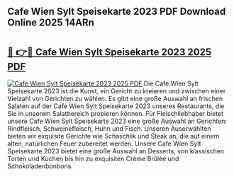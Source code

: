## Cafe Wien Sylt Speisekarte 2023 PDF Download Online 2025 14ARn

# <h2><a href="http://gcaugqy.nevu.top/?p=Cafe+Wien+Sylt+Speisekarte+2023">🔗 👉🔴 Cafe Wien Sylt Speisekarte 2023 2025 PDF</a></h2>

[![Cafe Wien Sylt Speisekarte 2023 2025 PDF](https://i.imgur.com/dBaPXMq.png)](http://gcaugqy.nevu.top/?p=Cafe+Wien+Sylt+Speisekarte+2023)
Die Cafe Wien Sylt Speisekarte 2023 ist die Kunst, ein Gericht zu kreieren und zwischen einer Vielzahl von Gerichten zu wählen. Es gibt eine große Auswahl an frischen Salaten auf der Cafe Wien Sylt Speisekarte 2023 unseres Restaurants, die Sie in unserem Salatbereich probieren können. Für Fleischliebhaber bietet unsere Cafe Wien Sylt Speisekarte 2023 eine große Auswahl an Gerichten: Rindfleisch, Schweinefleisch, Huhn und Fisch. Unseren Auserwählten bieten wir exquisite Gerichte wie Schaschlik und Steak an, die auf einem alten, natürlichen Feuer zubereitet werden. Unsere Cafe Wien Sylt Speisekarte 2023 bietet eine große Auswahl an Desserts, von klassischen Torten und Kuchen bis hin zu exquisiten Crème Brûlée und Schokoladenbonbons.
